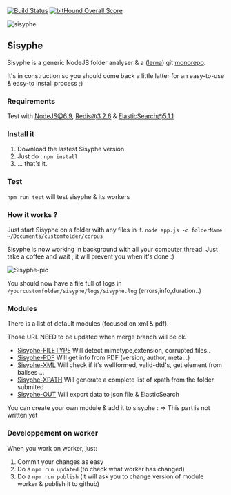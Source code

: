 [![Build Status](https://travis-ci.org/istex/sisyphe.svg?branch=master)](https://travis-ci.org/istex/sisyphe)
[![bitHound Overall Score](https://www.bithound.io/github/istex/sisyphe/badges/score.svg)](https://www.bithound.io/github/istex/sisyphe)

![sisyphe](https://raw.githubusercontent.com/istex/sisyphe/master/logo-sisyphe.jpg)

## Sisyphe

Sisyphe is a generic NodeJS folder analyser & a ([lerna](https://github.com/lerna/lerna)) git [monorepo](https://github.com/babel/babel/blob/master/doc/design/monorepo.md).

It's in construction so you should come back a little latter for an easy-to-use & easy-to install process ;)


### Requirements
Test with NodeJS@6.9, Redis@3.2.6 & ElasticSearch@5.1.1


### Install it

1. Download the lastest Sisyphe version 
2. Just do : `npm install`
3. ... that's it.

### Test

`npm run test` will test sisyphe & its workers


### How it works ?

Just start Sisyphe on a folder with any files in it.
`node app.js -c folderName ~/Documents/customfolder/corpus`

Sisyphe is now working in background with all your computer thread.
Just take a coffee and wait , it will prevent you when it's done :)

![Sisyphe-pic](https://raw.githubusercontent.com/istex/sisyphe/update/sisyphe.png)


You should now have a file full of logs in `/yourcustomfolder/sisyphe/logs/sisyphe.log` (errors,info,duration..)

### Modules
There is a list of default modules (focused on xml & pdf).

Those URL NEED to be updated when merge branch will be ok.
- [Sisyphe-FILETYPE](/worker/sisyphe-filetype) Will detect mimetype,extension, corrupted files..
- [Sisyphe-PDF](/worker/sisyphe-pdf) Will get info from PDF (version, author, meta...)
- [Sisyphe-XML](/worker/sisyphe-xml) Will check if it's wellformed, valid-dtd's, get element from balises ...
- [Sisyphe-XPATH](/worker/sisyphe-xpath)  Will generate a complete list of xpath from the folder submited
- [Sisyphe-OUT](/worker/sisyphe-out) Will export data to json file & ElasticSearch

You can create your own module & add it to sisyphe :
=> This part is not written yet


### Developpement on worker

When you work on worker, just: 
1. Commit your changes as easy
2. Do a `npm run updated` (to check what worker has changed)
3. Do a `npm run publish` (it will ask you to change version of module worker & publish it to github)